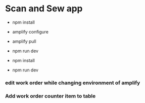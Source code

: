 # Scan and Sew app
- npm install
- amplify configure
- amplify pull
- npm run dev

- npm install
- npm run dev

### edit work order while changing environment of amplify

### Add work order counter item to table
